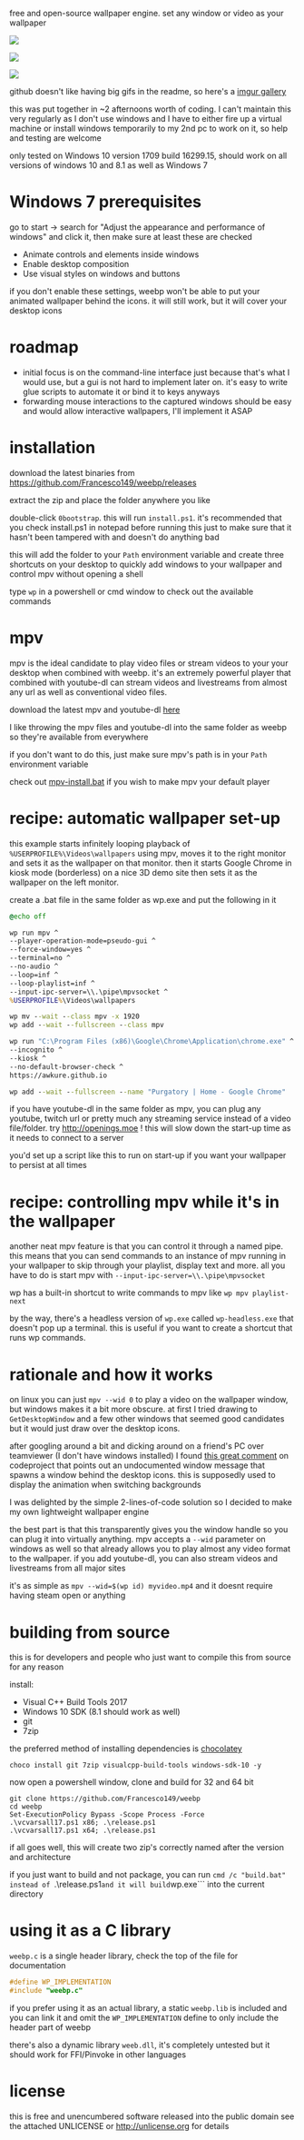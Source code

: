 
free and open-source wallpaper engine. set any window or video as your
wallpaper

![](https://i.imgur.com/Hqy1uX2.gif)

![](https://i.imgur.com/tZ14Znr.gif)

![](https://i.imgur.com/VB1Glnu.gif)

github doesn't like having big gifs in the readme, so here's a
[imgur gallery](https://imgur.com/a/vkWOA)

this was put together in ~2 afternoons worth of coding. I can't maintain this
very regularly as I don't use windows and I have to either fire up a virtual
machine or install windows temporarily to my 2nd pc to work on it, so help
and testing are welcome

only tested on Windows 10 version 1709 build 16299.15, should work on all
versions of windows 10 and 8.1 as well as Windows 7

# Windows 7 prerequisites
go to start -> search for
"Adjust the appearance and performance of windows" and click it, then
make sure at least these are checked
* Animate controls and elements inside windows
* Enable desktop composition
* Use visual styles on windows and buttons

if you don't enable these settings, weebp won't be able to put your
animated wallpaper behind the icons. it will still work, but it will
cover your desktop icons

# roadmap
- initial focus is on the command-line interface just because that's what I
would use, but a gui is not hard to implement later on. it's easy to
write glue scripts to automate it or bind it to keys anyways
- forwarding mouse interactions to the captured windows should be easy and
would allow interactive wallpapers, I'll implement it ASAP

# installation
download the latest binaries from
https://github.com/Francesco149/weebp/releases

extract the zip and place the folder anywhere you like

double-click ```0bootstrap```. this will run ```install.ps1```. it's
recommended that you check install.ps1 in notepad before running this just
to make sure that it hasn't been tampered with and doesn't do anything bad

this will add the folder to your ```Path``` environment variable and create
three shortcuts on your desktop to quickly add windows to your wallpaper
and control mpv without opening a shell

type ```wp``` in a powershell or cmd window to check out the available
commands

# mpv
mpv is the ideal candidate to play video files or stream videos to your
your desktop when combined with weebp. it's an extremely powerful player
that combined with youtube-dl can stream videos and livestreams from almost
any url as well as conventional video files.

download the latest mpv and youtube-dl [here](https://mpv.srsfckn.biz/) 

I like throwing the mpv files and youtube-dl into the same folder as
weebp so they're available from everywhere

if you don't want to do this, just make sure mpv's path is in your ```Path```
environment variable

check out [mpv-install.bat][3] if you wish to make mpv your default player

# recipe: automatic wallpaper set-up
this example starts infinitely looping playback of
```%USERPROFILE%\Videos\wallpapers``` using mpv, moves it to the right
monitor and sets it as the wallpaper on that monitor.
then it starts Google Chrome in kiosk mode (borderless) on a nice 3D
demo site then sets it as the wallpaper on the left monitor.

create a .bat file in the same folder as wp.exe and put the following in it
```bat
@echo off

wp run mpv ^
--player-operation-mode=pseudo-gui ^
--force-window=yes ^
--terminal=no ^
--no-audio ^
--loop=inf ^
--loop-playlist=inf ^
--input-ipc-server=\\.\pipe\mpvsocket ^
%USERPROFILE%\Videos\wallpapers

wp mv --wait --class mpv -x 1920
wp add --wait --fullscreen --class mpv

wp run "C:\Program Files (x86)\Google\Chrome\Application\chrome.exe" ^
--incognito ^
--kiosk ^
--no-default-browser-check ^
https://awkure.github.io

wp add --wait --fullscreen --name "Purgatory | Home - Google Chrome"
```

if you have youtube-dl in the same folder as mpv, you can plug any youtube,
twitch url or pretty much any streaming service instead of a video
file/folder. try http://openings.moe ! this will slow down the start-up time
as it needs to connect to a server

you'd set up a script like this to run on start-up if you want your
wallpaper to persist at all times

# recipe: controlling mpv while it's in the wallpaper
another neat mpv feature is that you can control it through a named pipe.
this means that you can send commands to an instance of mpv running in your
wallpaper to skip through your playlist, display text and more.
all you have to do is start mpv with
```--input-ipc-server=\\.\pipe\mpvsocket```

wp has a built-in shortcut to write commands to mpv like
```wp mpv playlist-next``` 

by the way, there's a headless version of ```wp.exe``` called
```wp-headless.exe``` that doesn't pop up a terminal. this is useful if you
want to create a shortcut that runs wp commands.

# rationale and how it works
on linux you can just ```mpv --wid 0``` to play a video on the wallpaper
window, but windows makes it a bit more obscure. at first I tried drawing
to ```GetDesktopWindow``` and a few other windows that seemed good candidates
but it would just draw over the desktop icons.

after googling around a bit and dicking around on a friend's PC over
teamviewer (I don't have windows installed) I found [this great comment][1]
on codeproject that points out an undocumented window message that spawns a
window behind the desktop icons. this is supposedly used to display the
animation when switching backgrounds

I was delighted by the simple 2-lines-of-code solution so I decided to make
my own lightweight wallpaper engine

the best part is that this transparently gives you the window handle so you
can plug it into virtually anything. mpv accepts a ```--wid``` parameter
on windows as well so that already allows you to play almost any video format
to the wallpaper. if you add youtube-dl, you can also stream videos and
livestreams from all major sites

it's as simple as ```mpv --wid=$(wp id) myvideo.mp4``` and it doesnt require
having steam open or anything

# building from source
this is for developers and people who just want to compile this from source
for any reason

install:
- Visual C++ Build Tools 2017
- Windows 10 SDK (8.1 should work as well)
- git
- 7zip

the preferred method of installing dependencies is [chocolatey][2]

```choco install git 7zip visualcpp-build-tools windows-sdk-10 -y```

now open a powershell window, clone and build for 32 and 64 bit

```
git clone https://github.com/Francesco149/weebp
cd weebp
Set-ExecutionPolicy Bypass -Scope Process -Force
.\vcvarsall17.ps1 x86; .\release.ps1
.\vcvarsall17.ps1 x64; .\release.ps1
```

if all goes well, this will create two zip's correctly named after the
version and architecture

if you just want to build and not package, you can run ```cmd /c "build.bat"
instead of ```.\release.ps1``` and it will build ```wp.exe``` into the
current directory

# using it as a C library
```weebp.c``` is a single header library, check the top of the file for
documentation

```c
#define WP_IMPLEMENTATION
#include "weebp.c"
```

if you prefer using it as an actual library, a static ```weebp.lib``` is
included and you can link it and omit the ```WP_IMPLEMENTATION``` define to
only include the header part of weebp

there's also a dynamic library ```weeb.dll```, it's completely untested but
it should work for FFI/Pinvoke in other languages

# license
this is free and unencumbered software released into the public domain
see the attached UNLICENSE or http://unlicense.org for details

[1]: https://codeproject.com/Messages/5478543/Re-Doesnt-Work-on-Windows.aspx
[2]: https://chocolatey.org/
[3]: https://github.com/rossy/mpv-install/blob/master/README.md

